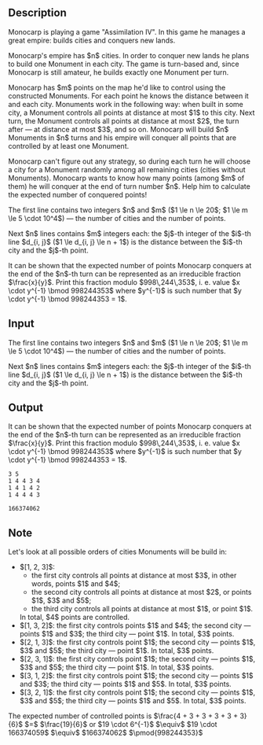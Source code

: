 ## Description

<div><p>Monocarp is playing a game "Assimilation IV". In this game he manages a great empire: builds cities and conquers new lands.</p><p>Monocarp's empire has $n$ cities. In order to conquer new lands he plans to build <span class="tex-font-style-bf">one Monument in each city</span>. The game is turn-based and, since Monocarp is still amateur, he builds exactly one Monument per turn.</p><p>Monocarp has $m$ points on the map he'd like to control using the constructed Monuments. For each point he knows the distance between it and each city. Monuments work in the following way: when built in some city, a Monument controls all points at distance at most $1$ to this city. Next turn, the Monument controls all points at distance at most $2$, the turn after&nbsp;— at distance at most $3$, and so on. Monocarp will build $n$ Monuments in $n$ turns and his empire will conquer all points that are controlled by at least one Monument.</p><p>Monocarp can't figure out any strategy, so during each turn he will choose a city for a Monument randomly among all remaining cities (cities without Monuments). Monocarp wants to know how many points (among $m$ of them) he will conquer at the end of turn number $n$. Help him to calculate the expected number of conquered points!</p></div><div class="input-specification"><p>The first line contains two integers $n$ and $m$ ($1 \le n \le 20$; $1 \le m \le 5 \cdot 10^4$)&nbsp;— the number of cities and the number of points.</p><p>Next $n$ lines contains $m$ integers each: the $j$-th integer of the $i$-th line $d_{i, j}$ ($1 \le d_{i, j} \le n + 1$) is the distance between the $i$-th city and the $j$-th point.</p></div><div class="output-specification"><p>It can be shown that the expected number of points Monocarp conquers at the end of the $n$-th turn can be represented as an irreducible fraction $\frac{x}{y}$. Print this fraction modulo $998\,244\,353$, i.&nbsp;e. value $x \cdot y^{-1} \bmod 998244353$ where $y^{-1}$ is such number that $y \cdot y^{-1} \bmod 998244353 = 1$.</p></div>

## Input

<p>The first line contains two integers $n$ and $m$ ($1 \le n \le 20$; $1 \le m \le 5 \cdot 10^4$)&nbsp;— the number of cities and the number of points.</p><p>Next $n$ lines contains $m$ integers each: the $j$-th integer of the $i$-th line $d_{i, j}$ ($1 \le d_{i, j} \le n + 1$) is the distance between the $i$-th city and the $j$-th point.</p>

## Output

<p>It can be shown that the expected number of points Monocarp conquers at the end of the $n$-th turn can be represented as an irreducible fraction $\frac{x}{y}$. Print this fraction modulo $998\,244\,353$, i.&nbsp;e. value $x \cdot y^{-1} \bmod 998244353$ where $y^{-1}$ is such number that $y \cdot y^{-1} \bmod 998244353 = 1$.</p>





```input1
3 5
1 4 4 3 4
1 4 1 4 2
1 4 4 4 3
```




```output1
166374062
```



## Note

<p>Let's look at all possible orders of cities Monuments will be build in: </p><ul> <li> $[1, 2, 3]$: <ul> <li> the first city controls all points at distance at most $3$, in other words, points $1$ and $4$; </li><li> the second city controls all points at distance at most $2$, or points $1$, $3$ and $5$; </li><li> the third city controls all points at distance at most $1$, or point $1$. </li></ul> In total, $4$ points are controlled. </li><li> $[1, 3, 2]$: the first city controls points $1$ and $4$; the second city&nbsp;— points $1$ and $3$; the third city&nbsp;— point $1$. In total, $3$ points. </li><li> $[2, 1, 3]$: the first city controls point $1$; the second city&nbsp;— points $1$, $3$ and $5$; the third city&nbsp;— point $1$. In total, $3$ points. </li><li> $[2, 3, 1]$: the first city controls point $1$; the second city&nbsp;— points $1$, $3$ and $5$; the third city&nbsp;— point $1$. In total, $3$ points. </li><li> $[3, 1, 2]$: the first city controls point $1$; the second city&nbsp;— points $1$ and $3$; the third city&nbsp;— points $1$ and $5$. In total, $3$ points. </li><li> $[3, 2, 1]$: the first city controls point $1$; the second city&nbsp;— points $1$, $3$ and $5$; the third city&nbsp;— points $1$ and $5$. In total, $3$ points. </li></ul> The expected number of controlled points is $\frac{4 + 3 + 3 + 3 + 3 + 3}{6}$ $=$ $\frac{19}{6}$ or $19 \cdot 6^{-1}$ $\equiv$ $19 \cdot 166374059$ $\equiv$ $166374062$ $\pmod{998244353}$
